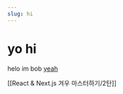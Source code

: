 ```yaml
---
slug: hi
---
```

# yo hi

helo im bob
[yeah](https://github.com/anaclumos/linkflags)

[[React & Next.js 겨우 마스터하기/2탄]]